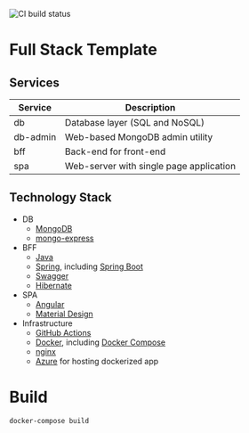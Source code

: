 ![CI build status](https://github.com/makimenko/fs/workflows/build/badge.svg)

# Full Stack Template

## Services
| Service |Description 
|--|--|
| db | Database layer (SQL and NoSQL)
| db-admin | Web-based MongoDB admin utility
| bff | Back-end for front-end 
| spa | Web-server with single page application 

## Technology Stack
- DB
    - [MongoDB](https://www.mongodb.com)
    - [mongo-express](https://github.com/mongo-express/mongo-express)
- BFF
    - [Java](https://java.com/)
    - [Spring](https://spring.io/), including [Spring Boot](https://spring.io/projects/spring-boot)
    - [Swagger](https://swagger.io/)
    - [Hibernate](https://hibernate.org/)
- SPA
  - [Angular](https://angular.io)
  - [Material Design](https://material.angular.io)
- Infrastructure
    - [GitHub Actions](https://github.com/features/actions)
    - [Docker](https://www.docker.com), including [Docker Compose](https://docs.docker.com/compose/)
    - [nginx](https://www.nginx.com)
    - [Azure](http://azure.microsoft.com/) for hosting dockerized app



# Build

```
docker-compose build
```
